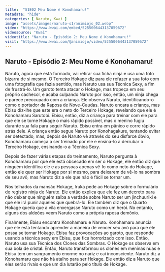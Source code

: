 ```yaml
---
title:  "S1E02 Meu Nome é Konohamaru!"
metadate: "hide"
categories: [ Naruto, Kwai ]
image: "assets/images/naruto-s1/animiojo_02.webp"
video: "https://www.kwai.com/embed/5255006443137059672"
videosource: "Kwai"
videotitle: "Naruto - Episódio 2: Meu Nome é Konohamaru!"
visit: "https://www.kwai.com/@animiojo/video/5255006443137059672"
---
```


## Naruto - Episódio 2: Meu Nome é Konohamaru!

Naruto, agora que está formado, vai retirar sua ficha ninja e usa uma foto bizarra de si mesmo. O Terceiro Hokage diz para ele refazer a sua foto com uma fotografia que fazia sentido, mas Naruto usa sua Técnica Sexy, a fim de frustrá-lo. Um garoto tenta atacar o Hokage, mas tropeça em seu próprio cachecol, e acaba culpando Naruto por isso, então, um ninja chega e parece preocupado com a criança. Ele observa Naruto, identificando-o como o portador da Raposa de Nove-Caudas. Naruto encara a criança, mas Ebisu diz-lhe que este era o neto do Terceiro Hokage, revelando que ele é Konohamaru Sarutobi. Ebisu, então, diz a criança para treinar com ele para que ele se torne Hokage o mais rápido possível, mas o menino fugiu durante sua fala para seguir Naruto. Ebisu entra em pânico e corre rápido atrás dele. A criança então segue Naruto por Konohagakure, tentando evitar ser detectado, mas, depois de Naruto vê através do seu disfarce óbvio, Konohamaru começa a ser treinado por ele e ensiná-lo a derrubar o Terceiro Hokage, ensinando-o a Técnica Sexy.

Depois de fazer várias etapas do treinamento, Naruto pergunta à Konohamaru por que ele está obcecado em ser o Hokage, ele então diz que ninguém identifica ele e as pessoas apenas vê-lo como neto do Hokage, então ele quer ser Hokage por si mesmo, para deixarem de vê-lo na sombra de seu avô, mas Naruto diz a ele que não é fácil se tornar um.

Nos telhados da mansão Hokage, Iruka pede ao Hokage sobre o formulário de registro ninja de Naruto. Ele então explica que ele fez um decreto para não deixar que ninguém saiba a verdade sobre Naruto ser um jinchuuriki e que ele irá punir aqueles que quebrá-lo. Ele também diz que o Quarto Hokage queria que a vila enxergasse Naruto como um herói. No entanto, alguns dos aldeões veem Naruto como a própria raposa demônio.

Finalmente, Ebisu encontra Konohamaru e Naruto. Konohamaru anuncia que ele está tentando aprender a maneira de vencer seu avô para que ele possa se ​​tornar Hokage. Ebisu faz provocações ao garoto, que responde usando a técnica sexy em Ebisu, que fica horrorizado com isso. Então, Naruto usa sua Técnica dos Clones das Sombras. O Hokage os observa em sua bola de cristal. Então, Naruto transformou os clones em meninas nuas e Ebisu tem um sangramento enorme no nariz e cai inconsciente. Naruto diz a Konohamaru que não há atalho para ser Hokage. Ele então diz a Naruto que eles serão rivais e que um dia lutarão pelo título de Hokage. 